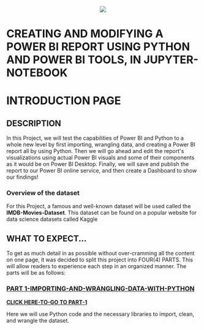 <p align="center">
  <img src="https://github.com/deepakm925/Power-BI/blob/main/When-Python-meets-Power-BI/resources/banner-3.png"/>

  # CREATING AND MODIFYING A POWER BI REPORT USING PYTHON AND POWER BI TOOLS, IN JUPYTER-NOTEBOOK
  # INTRODUCTION PAGE


## DESCRIPTION
In this Project, we will test the capabilities of Power BI and Python to a whole new level by first importing, wrangling data, and creating a Power BI report all by using Python. Then we will go ahead and edit the report's visualizations using actual Power BI visuals and some of their components as it would be on Power BI Desktop. Finally, we will save and publish the report to our Power BI online service, and then create a Dashboard to show our findings!

### Overview of the dataset
For this Project, a famous and well-known dataset will be used called the **IMDB-Movies-Dataset**. This dataset can be found on a popular website for data science datasets called Kaggle

## WHAT TO EXPECT...
To get as much detail in as possible without over-cramming all the content on one page, it was decided to split this project into FOUR(4) PARTS. This will allow readers to experience each step in an organized manner. The parts will be as follows:

### <ins> PART 1-IMPORTING-AND-WRANGLING-DATA-WITH-PYTHON </ins> 
**[CLICK HERE-TO-GO TO PART-1](https://github.com/deepakm925/Power-BI/tree/main/When-Python-meets-Power-BI/Creating-and-Modifying-a-Power-BI-report-within-Jupyter-Notebook/PART-1-Importing-and-Wrangling-data-with-Python)**

Here we will use Python code and the necessary libraries to import, clean, and wrangle the dataset. 

